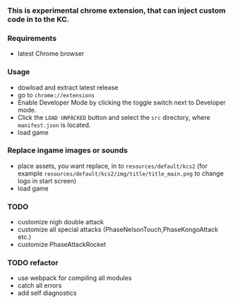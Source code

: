 ### This is experimental chrome extension, that can inject custom code in to the KC.

### Requirements
* latest Chrome browser

### Usage
* dowload and extract latest release
* go to `chrome://extensions`
* Enable Developer Mode by clicking the toggle switch next to Developer mode.
* Click the `LOAD UNPACKED` button and select the `src` directory, where `manifest.json` is located.
* load game

### Replace ingame images or sounds
* place assets, you want replace, in to `resources/default/kcs2` (for example `resources/default/kcs2/img/title/title_main.png` to change logo in start screen)
* load game

### TODO
* customize nigh double attack
* customize all special attacks (PhaseNelsonTouch,PhaseKongoAttack etc.)
* customize PhaseAttackRocket

### TODO refactor
* use webpack for compiling all modules
* catch all errors
* add self diagnostics
